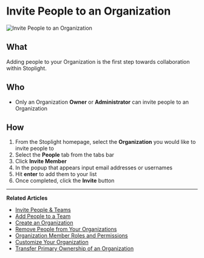 # Invite People to an Organization

![Invite People to an Organization](https://github.com/stoplightio/docs/blob/develop/assets/gifs/people-invite.gif?raw=true)

## What 
Adding people to your Organization is the first step towards collaboration within Stoplight.

## Who 
* Only an Organization **Owner** or **Administrator** can invite people to an Organization 

## How
1. From the Stoplight homepage, select the **Organization** you would like to invite people to 
2. Select the **People** tab from the tabs bar 
3. Click **Invite Member** 
4. In the popup that appears input email addresses or usernames 
5. Hit **enter** to add them to your list 
6. Once completed, click the **Invite** button 

---
**Related Articles**
- [Invite People & Teams](/platform/projects/invite-people)
- [Add People to a Team](/platform/organizations/teams/add-people)
- [Create an Organization](/platform/organizations/create-org)
- [Remove People from Your Organizations](/platform/organizations/remove-members)
- [Organization Member Roles and Permissions](/platform/organizations/roles)
- [Customize Your Organization](/platform/organizations/customize)
- [Transfer Primary Ownership of an Organization](/platform/organizations/transfer-ownership)
